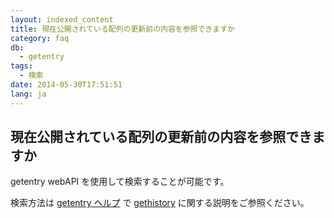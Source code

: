 ```yaml
---
layout: indexed_content
title: 現在公開されている配列の更新前の内容を参照できますか
category: faq
db:
  - getentry
tags: 
  - 検索
date: 2014-05-30T17:51:51
lang: ja
---
```


## 現在公開されている配列の更新前の内容を参照できますか

<p>getentry webAPI を使用して検索することが可能です。</p>
<p>検索方法は <a href="/services/getentry.html">getentry ヘルプ</a> で <a href="/services/getentry.html#gethistory">gethistory</a> に関する説明をご参照ください。</p>

